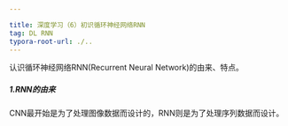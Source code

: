 ```yaml
---

title: 深度学习（6）初识循环神经网络RNN
tag: DL RNN
typora-root-url: ./..
---
```


认识循环神经网络RNN(Recurrent Neural Network)的由来、特点。

<!--more-->

##### 1.RNN的由来

CNN最开始是为了处理图像数据而设计的，RNN则是为了处理序列数据而设计。

